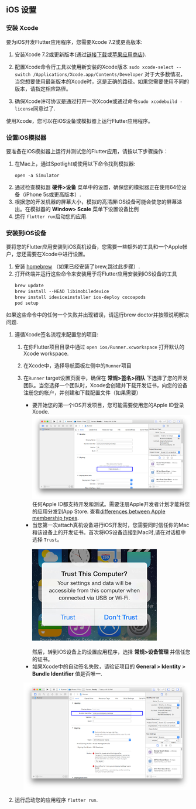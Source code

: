 ## iOS 设置

### 安装 Xcode

要为iOS开发Flutter应用程序，您需要Xcode 7.2或更高版本:

1. 安装Xcode 7.2或更新版本(通过[链接下载](https://developer.apple.com/xcode/)或[苹果应用商店](https://itunes.apple.com/us/app/xcode/id497799835)).

2. 配置Xcode命令行工具以使用新安装的Xcode版本 `sudo xcode-select --switch /Applications/Xcode.app/Contents/Developer`
   对于大多数情况，当您想要使用最新版本的Xcode时，这是正确的路径。如果您需要使用不同的版本，请指定相应路径。

3. 确保Xcode许可协议是通过打开一次Xcode或通过命令`sudo xcodebuild -license`同意过了.

使用Xcode，您可以在iOS设备或模拟器上运行Flutter应用程序。

### 设置iOS模拟器

要准备在iOS模拟器上运行并测试您的Flutter应用，请按以下步骤操作：

1. 在Mac上，通过Spotlight或使用以下命令找到模拟器:
   ```commandline
   open -a Simulator
   ```
2. 通过检查模拟器 **硬件>设备** 菜单中的设置，确保您的模拟器正在使用64位设备（iPhone 5s或更高版本）.
3. 根据您的开发机器的屏幕大小，模拟的高清屏iOS设备可能会使您的屏幕溢出。在模拟器的 **Window> Scale** 菜单下设置设备比例
4. 运行 `flutter run`启动您的应用.


### 安装到iOS设备

要将您的Flutter应用安装到iOS真机设备，您需要一些额外的工具和一个Apple帐户，您还需要在Xcode中进行设置。


1. 安装 [homebrew](http://brew.sh/) （如果已经安装了brew,跳过此步骤）.
2. 打开终端并运行这些命令来安装用于将Flutter应用安装到iOS设备的工具
   ```commandline
   brew update
   brew install --HEAD libimobiledevice
   brew install ideviceinstaller ios-deploy cocoapods
   pod setup
   ```

如果这些命令中的任何一个失败并出现错误，请运行brew doctor并按照说明解决问题.

1. 遵循Xcode签名流程来配置您的项目:
    1. 在你Flutter项目目录中通过 `open ios/Runner.xcworkspace` 打开默认的Xcode workspace.

    2. 在Xcode中，选择导航面板左侧中的`Runner`项目

    3. 在`Runner` target设置页面中，确保在 **常规>签名>团队** 下选择了您的开发团队。当您选择一个团队时，Xcode会创建并下载开发证书，向您的设备注册您的帐户，并创建和下载配置文件（如果需要）
        * 要开始您的第一个iOS开发项目，您可能需要使用您的Apple ID登录Xcode.<br>
        ![Xcode account add](/images/setup/xcode-account.png)<br>
        任何Apple ID都支持开发和测试。需要注册Apple开发者计划才能将您的应用分发到App Store. 查看[differences between Apple membership types](https://developer.apple.com/support/compare-memberships).
        * 当您第一次attach真机设备进行iOS开发时，您需要同时信任你的Mac和该设备上的开发证书。首次将iOS设备连接到Mac时,请在对话框中选择 `Trust`。<br><br>
        ![Trust Mac](/images/setup/trust-computer.png)<br><br>
        然后，转到iOS设备上的设置应用程序，选择 **常规>设备管理** 并信任您的证书。
        * 如果Xcode中的自动签名失败，请验证项目的 **General > Identity > Bundle Identifier** 值是否唯一.<br>

        ![Check the app's Bundle ID](/images/setup/xcode-unique-bundle-id.png)

2. 运行启动您的应用程序 `flutter run`.
